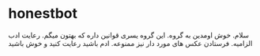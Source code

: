 # honestbot
سلام. خوش اومدین به گروه. این گروه یسری قوانین داره که بهتون میگم. رعایت ادب الزامیه. فرستادن عکس های مورد دار نیز ممنوعه. ادم باشید رعایت کنید و خوش باشید
